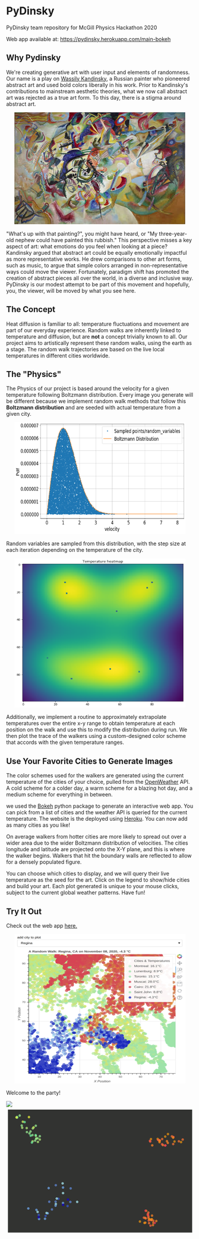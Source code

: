 # PyDinsky
PyDinsky team repository for McGill Physics Hackathon 2020

Web app available at: https://pydinsky.herokuapp.com/main-bokeh

## Why Pydinsky
We're creating generative art with user input and elements of randomness. Our name is a play on [Wassily Kandinsky](https://en.wikipedia.org/wiki/Wassily_Kandinsky), a Russian painter who pioneered abstract art and used bold colors liberally in his work. Prior to Kandinsky's contributions to mainstream aesthetic theories, what we now call abstract art was rejected as a true art form. To this day, there is a stigma around abstract art. 

<p align="center">
  <img width="460" height="300" src="https://github.com/soudk/PyDinsky/blob/main/data/kadinsky.jpg">
</p>

"What's up with that painting?", you might have heard, or "My three-year-old nephew could have painted this rubbish." This perspective misses a key aspect of art: what emotions do you feel when looking at a piece? Kandinsky argued that abstract art could be equally emotionally impactful as more representative works. He drew comparisons to other art forms, such as music, to argue that simple colors arranged in non-representative ways could move the viewer. Fortunately, paradigm shift has promoted the creation of abstract pieces all over the world, in a diverse and inclusive way. PyDinsky is our modest attempt to be part of this movement and hopefully, you, the viewer, will be moved by what you see here. 

## The Concept
Heat diffusion is familiar to all: temperature fluctuations and movement are part of our everyday experience. Random walks are inherently linked to temperature and diffusion, but are **not** a concept trivially known to all. Our project aims to artistically represent these random walks, using the earth as a stage. The random walk trajectories are based on the live local temperatures in different cities worldwide.

## The "Physics"
The Physics of our project is based around the velocity for a given temperature following Boltzmann distribution. Every image you generate will be different because we implement random walk methods that follow this **Boltzmann distribution** and are seeded with actual temperature from a given city.

<p align="center">
  <img width="460" height="300" src="https://github.com/soudk/PyDinsky/blob/main/data/distribution.png">
</p>

Random variables are sampled from this distribution, with the step size at each iteration depending on the temperature of the city. 

<p align="center">
  <img width="460" height="400" src="https://github.com/soudk/PyDinsky/blob/main/data/temp_map.png">
</p>

Additionally, we implement a routine to approximately extrapolate temperatures over the entire x-y range to obtain temperature at each position on the walk and use this to modify the distribution during run. We then plot the trace of the walkers using a custom-designed color scheme that accords with the given temperature ranges.

## Use Your Favorite Cities to Generate Images
The color schemes used for the walkers are generated using the current temperature of the cities of your choice, pulled from the [OpenWeather](https://openweathermap.org/) API. A cold scheme for a colder day, a warm scheme for a blazing hot day, and a medium scheme for everything in between.

we used the [Bokeh](https://bokeh.org/) python package to generate an interactive web app. You can pick from a list of cities and the weather API is queried for the current temperature. The website is the deployed using [Heroku](https://dashboard.heroku.com/). You can now add as many cities as you like!

On average walkers from hotter cities are more likely to spread out over a wider area due to the wider Boltzmann distribution of velocities. The cities longitude and latitude are projected onto the X-Y plane, and this is where the walker begins. Walkers that hit the boundary walls are reflected to allow for a densely populated figure. 

You can choose which cities to display, and we will query their live temperature as the seed for the art. Click on the legend to show/hide cities and build your art. Each plot generated is unique to your mouse clicks, subject to the current global weather patterns. Have fun!   

## Try It Out
Check out the web app <a href="https://pydinsky.herokuapp.com/main-bokeh" target="_blank">here.</a> 

<p align="center">
  <a href="https://pydinsky.herokuapp.com/main-bokeh" target="_blank"><img width="460" height="400" src="https://github.com/soudk/PyDinsky/blob/main/data/example_webapp.png" alt="Example of th web app interface"></a>
</p>

Welcome to the party!

![](animation1.gif)![party time](https://github.com/soudk/PyDinsky/blob/main/data/animation1.gif?raw=true)


